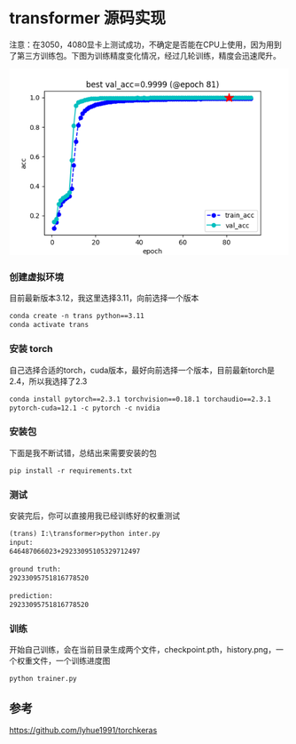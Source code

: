 # transformer 源码实现

注意：在3050，4080显卡上测试成功，不确定是否能在CPU上使用，因为用到了第三方训练包。下图为训练精度变化情况，经过几轮训练，精度会迅速爬升。

![精度](./images/history.png)

### 创建虚拟环境
目前最新版本3.12，我这里选择3.11，向前选择一个版本
```
conda create -n trans python==3.11
conda activate trans
```

### 安装 torch
自己选择合适的torch，cuda版本，最好向前选择一个版本，目前最新torch是2.4，所以我选择了2.3
```
conda install pytorch==2.3.1 torchvision==0.18.1 torchaudio==2.3.1 pytorch-cuda=12.1 -c pytorch -c nvidia
```

### 安装包
下面是我不断试错，总结出来需要安装的包
```
pip install -r requirements.txt
```

### 测试
安装完后，你可以直接用我已经训练好的权重测试
```
(trans) I:\transformer>python inter.py
input:
646487066023+29233095105329712497

ground truth:
29233095751816778520

prediction:
29233095751816778520
```

### 训练
开始自己训练，会在当前目录生成两个文件，checkpoint.pth，history.png，一个权重文件，一个训练进度图
```
python trainer.py
```

## 参考
https://github.com/lyhue1991/torchkeras
